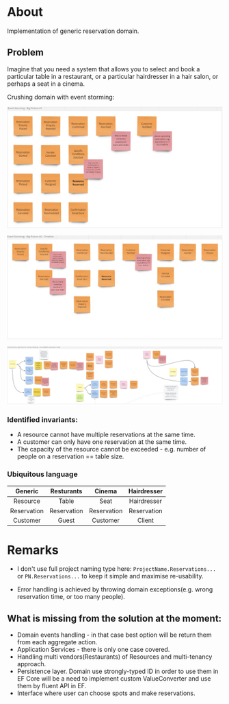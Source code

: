 # About

Implementation of generic reservation domain.

## Problem

Imagine that you need a system that allows you to select and book a particular table in a restaurant, or a particular hairdresser in a hair salon, or perhaps a seat in a cinema.

Crushing domain with event storming:

![alt text](https://github.com/pszarzec/reservation-domain/blob/main/images/es_big_picture_1.jpg)

![alt text](https://github.com/pszarzec/reservation-domain/blob/main/images/es_big_picture_2.jpg)

![alt text](https://github.com/pszarzec/reservation-domain/blob/main/images/es_big_picture_3.jpg)

### Identified invariants:
- A resource cannot have multiple reservations at the same time.
- A customer can only have one reservation at the same time.
- The capacity of the resource cannot be exceeded - e.g. number of people on a reservation == table size.


### Ubiquitous language
|   Generic   | Resturants  |   Cinema    | Hairdresser |
|:-----------:|:-----------:|:-----------:|:-----------:|
|  Resource   |    Table    |    Seat     | Hairdresser |
| Reservation | Reservation | Reservation | Reservation |
|  Customer   |    Guest    |  Customer   |   Client    |

# Remarks

- I don't use full project naming type here: `ProjectName.Reservations...` or `PN.Reservations...` to keep it simple and maximise re-usability.

- Error handling is achieved by throwing domain exceptions(e.g. wrong reservation time, or too many people).

## What is missing from the solution at the moment:
- Domain events handling - in that case best option will be return them from each aggregate action.
- Application Services - there is only one case covered.
- Handling multi vendors(Restaurants) of Resources and multi-tenancy approach.
- Persistence layer. Domain use strongly-typed ID in order to use them in EF Core will be a need to implement custom ValueConverter and use them by fluent API in EF. 
- Interface where user can choose spots and make reservations.